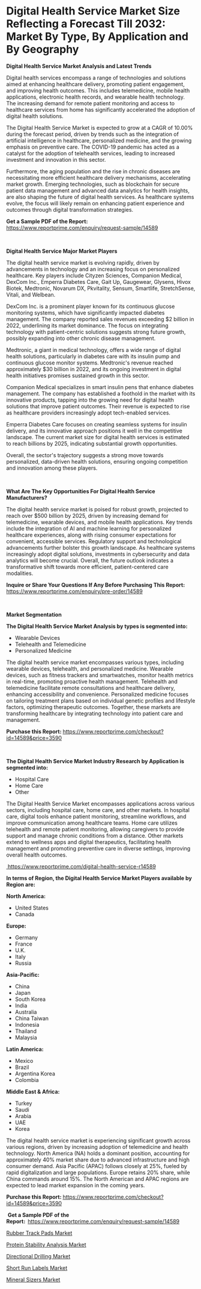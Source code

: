 <p><h1>Digital Health Service Market Size Reflecting a Forecast Till 2032: Market By Type, By Application and By Geography</h1></p><p><strong>Digital Health Service Market Analysis and Latest Trends</strong></p>
<p><p>Digital health services encompass a range of technologies and solutions aimed at enhancing healthcare delivery, promoting patient engagement, and improving health outcomes. This includes telemedicine, mobile health applications, electronic health records, and wearable health technology. The increasing demand for remote patient monitoring and access to healthcare services from home has significantly accelerated the adoption of digital health solutions.</p><p>The Digital Health Service Market is expected to grow at a CAGR of 10.00% during the forecast period, driven by trends such as the integration of artificial intelligence in healthcare, personalized medicine, and the growing emphasis on preventive care. The COVID-19 pandemic has acted as a catalyst for the adoption of telehealth services, leading to increased investment and innovation in this sector.</p><p>Furthermore, the aging population and the rise in chronic diseases are necessitating more efficient healthcare delivery mechanisms, accelerating market growth. Emerging technologies, such as blockchain for secure patient data management and advanced data analytics for health insights, are also shaping the future of digital health services. As healthcare systems evolve, the focus will likely remain on enhancing patient experience and outcomes through digital transformation strategies.</p></p>
<p><strong>Get a Sample PDF of the Report:&nbsp;</strong> <a href="https://www.reportprime.com/enquiry/request-sample/14589?utm_campaign=2336&utm_medium=2&utm_source=Github&utm_content=ia&utm_term=20032025&utm_id=digital-health-service">https://www.reportprime.com/enquiry/request-sample/14589</a></p>
<p>&nbsp;</p>
<p><strong>Digital Health Service Major Market Players</strong></p>
<p><p>The digital health service market is evolving rapidly, driven by advancements in technology and an increasing focus on personalized healthcare. Key players include Cityzen Sciences, Companion Medical, DexCom Inc., Emperra Diabetes Care, Gait Up, Gaugewear, Glysens, Hivox Biotek, Medtronic, Novarum DX, Pkvitality, Sensum, Smartlife, StretchSense, Vitali, and Welbean.</p><p>DexCom Inc. is a prominent player known for its continuous glucose monitoring systems, which have significantly impacted diabetes management. The company reported sales revenues exceeding $2 billion in 2022, underlining its market dominance. The focus on integrating technology with patient-centric solutions suggests strong future growth, possibly expanding into other chronic disease management.</p><p>Medtronic, a giant in medical technology, offers a wide range of digital health solutions, particularly in diabetes care with its insulin pump and continuous glucose monitor systems. Medtronic's revenue reached approximately $30 billion in 2022, and its ongoing investment in digital health initiatives promises sustained growth in this sector.</p><p>Companion Medical specializes in smart insulin pens that enhance diabetes management. The company has established a foothold in the market with its innovative products, tapping into the growing need for digital health solutions that improve patient outcomes. Their revenue is expected to rise as healthcare providers increasingly adopt tech-enabled services.</p><p>Emperra Diabetes Care focuses on creating seamless systems for insulin delivery, and its innovative approach positions it well in the competitive landscape. The current market size for digital health services is estimated to reach billions by 2025, indicating substantial growth opportunities. </p><p>Overall, the sector's trajectory suggests a strong move towards personalized, data-driven health solutions, ensuring ongoing competition and innovation among these players.</p></p>
<p>&nbsp;</p>
<p><strong>What Are The Key Opportunities For Digital Health Service Manufacturers?</strong></p>
<p><p>The digital health service market is poised for robust growth, projected to reach over $500 billion by 2025, driven by increasing demand for telemedicine, wearable devices, and mobile health applications. Key trends include the integration of AI and machine learning for personalized healthcare experiences, along with rising consumer expectations for convenient, accessible services. Regulatory support and technological advancements further bolster this growth landscape. As healthcare systems increasingly adopt digital solutions, investments in cybersecurity and data analytics will become crucial. Overall, the future outlook indicates a transformative shift towards more efficient, patient-centered care modalities.</p></p>
<p><strong>Inquire or Share Your Questions If Any Before Purchasing This Report:</strong> <a href="https://www.reportprime.com/enquiry/pre-order/14589?utm_campaign=2336&utm_medium=2&utm_source=Github&utm_content=ia&utm_term=20032025&utm_id=digital-health-service">https://www.reportprime.com/enquiry/pre-order/14589</a></p>
<p>&nbsp;</p>
<p><strong>Market Segmentation</strong></p>
<p><strong>The Digital Health Service Market Analysis by types is segmented into:</strong></p>
<p><ul><li>Wearable Devices</li><li>Telehealth and Telemedicine</li><li>Personalized Medicine</li></ul></p>
<p><p>The digital health service market encompasses various types, including wearable devices, telehealth, and personalized medicine. Wearable devices, such as fitness trackers and smartwatches, monitor health metrics in real-time, promoting proactive health management. Telehealth and telemedicine facilitate remote consultations and healthcare delivery, enhancing accessibility and convenience. Personalized medicine focuses on tailoring treatment plans based on individual genetic profiles and lifestyle factors, optimizing therapeutic outcomes. Together, these markets are transforming healthcare by integrating technology into patient care and management.</p></p>
<p><strong>Purchase this Report:&nbsp;</strong><a href="https://www.reportprime.com/checkout?id=14589&price=3590&utm_campaign=2336&utm_medium=2&utm_source=Github&utm_content=ia&utm_term=20032025&utm_id=digital-health-service">https://www.reportprime.com/checkout?id=14589&price=3590</a></p>
<p>&nbsp;</p>
<p><strong>The Digital Health Service Market Industry Research by Application is segmented into:</strong></p>
<p><ul><li>Hospital Care</li><li>Home Care</li><li>Other</li></ul></p>
<p><p>The Digital Health Service Market encompasses applications across various sectors, including hospital care, home care, and other markets. In hospital care, digital tools enhance patient monitoring, streamline workflows, and improve communication among healthcare teams. Home care utilizes telehealth and remote patient monitoring, allowing caregivers to provide support and manage chronic conditions from a distance. Other markets extend to wellness apps and digital therapeutics, facilitating health management and promoting preventive care in diverse settings, improving overall health outcomes.</p></p>
<p><a href="https://www.reportprime.com/digital-health-service-r14589?utm_campaign=2336&utm_medium=2&utm_source=Github&utm_content=ia&utm_term=20032025&utm_id=digital-health-service">&nbsp;https://www.reportprime.com/digital-health-service-r14589</a></p>
<p><strong>In terms of Region, the Digital Health Service Market Players available by Region are:</strong></p>
<p>
    <p> <strong> North America: </strong>
        <ul>
            <li>United States</li>
            <li>Canada</li>
        </ul>
        </p> 
    <p> <strong> Europe: </strong>
        <ul>
            <li>Germany</li>
            <li>France</li>
            <li>U.K.</li>
            <li>Italy</li>
            <li>Russia</li>
        </ul>
        </p> 
    <p> <strong> Asia-Pacific: </strong>
        <ul>
            <li>China</li>
            <li>Japan</li>
            <li>South Korea</li>
            <li>India</li>
            <li>Australia</li>
            <li>China Taiwan</li>
            <li>Indonesia</li>
            <li>Thailand</li>
            <li>Malaysia</li>
        </ul>
        </p> 
    <p> <strong> Latin America: </strong>
        <ul>
            <li>Mexico</li>
            <li>Brazil</li>
            <li>Argentina Korea</li>
            <li>Colombia</li>
        </ul>
        </p> 
    <p> <strong> Middle East & Africa: </strong>
        <ul>
            <li>Turkey</li>
            <li>Saudi</li>
            <li>Arabia</li>
            <li>UAE</li>
            <li>Korea</li>
        </ul>
    </p>
    </p>
<p><p>The digital health service market is experiencing significant growth across various regions, driven by increasing adoption of telemedicine and health technology. North America (NA) holds a dominant position, accounting for approximately 40% market share due to advanced infrastructure and high consumer demand. Asia Pacific (APAC) follows closely at 25%, fueled by rapid digitalization and large populations. Europe retains 20% share, while China commands around 15%. The North American and APAC regions are expected to lead market expansion in the coming years.</p></p>
<p><strong>Purchase this Report: </strong><a href="https://www.reportprime.com/checkout?id=14589&price=3590&utm_campaign=2336&utm_medium=2&utm_source=Github&utm_content=ia&utm_term=20032025&utm_id=digital-health-service">https://www.reportprime.com/checkout?id=14589&price=3590</a></p>
<p>&nbsp;<strong>Get a Sample PDF of the Report:&nbsp;&nbsp;</strong><a href="https://www.reportprime.com/enquiry/request-sample/14589?utm_campaign=2336&utm_medium=2&utm_source=Github&utm_content=ia&utm_term=20032025&utm_id=digital-health-service">https://www.reportprime.com/enquiry/request-sample/14589</a></p>
<p><strong></strong></p>
<p><p><a href="https://www.linkedin.com/pulse/rubber-track-pads-market-global-insights-regional-analysis-ajwje?utm_campaign=2336&utm_medium=2&utm_source=Github&utm_content=ia&utm_term=20032025&utm_id=digital-health-service">Rubber Track Pads Market</a></p><p><a href="https://github.com/gfellcincot4/Market-Research-Report-List-1/blob/main/protein-stability-analysis-market.md?utm_campaign=2336&utm_medium=2&utm_source=Github&utm_content=ia&utm_term=20032025&utm_id=digital-health-service">Protein Stability Analysis Market</a></p><p><a href="https://www.linkedin.com/pulse/key-metrics-directional-drilling-market-report-size-growth-forecast-nq8he?utm_campaign=2336&utm_medium=2&utm_source=Github&utm_content=ia&utm_term=20032025&utm_id=digital-health-service">Directional Drilling Market</a></p><p><a href="https://github.com/haagarocapmj/Market-Research-Report-List-1/blob/main/short-run-labels-market.md?utm_campaign=2336&utm_medium=2&utm_source=Github&utm_content=ia&utm_term=20032025&utm_id=digital-health-service">Short Run Labels Market</a></p><p><a href="https://www.linkedin.com/pulse/global-mineral-sizers-market-size-share-projected-121-cagr-growth-g5kze?utm_campaign=2336&utm_medium=2&utm_source=Github&utm_content=ia&utm_term=20032025&utm_id=digital-health-service">Mineral Sizers Market</a></p></p>